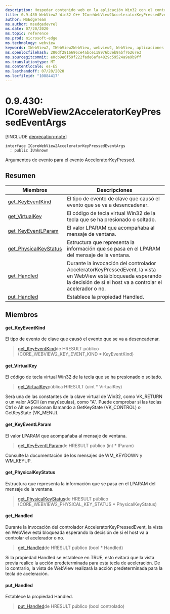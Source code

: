 ```yaml
---
description: Hospedar contenido web en la aplicación Win32 con el control Microsoft Edge WebView2
title: 0.9.430-WebView2 Win32 C++ ICoreWebView2AcceleratorKeyPressedEventArgs
author: MSEdgeTeam
ms.author: msedgedevrel
ms.date: 07/20/2020
ms.topic: reference
ms.prod: microsoft-edge
ms.technology: webview
keywords: IWebView2, IWebView2WebView, webview2, WebView, aplicaciones Win32, Win32, Edge, ICoreWebView2, ICoreWebView2Host, control de explorador, HTML Edge
ms.openlocfilehash: 280df2816696ce4abce118976b3eb9abf76267e3
ms.sourcegitcommit: e0cb9e6f59f222fade6afa4829c59524a9a9b9ff
ms.translationtype: MT
ms.contentlocale: es-ES
ms.lasthandoff: 07/20/2020
ms.locfileid: "10884417"
---
```

# 0.9.430: ICoreWebView2AcceleratorKeyPressedEventArgs 

[!INCLUDE [deprecation-note](../../includes/deprecation-note.md)]

```
interface ICoreWebView2AcceleratorKeyPressedEventArgs
  : public IUnknown
```

Argumentos de evento para el evento AcceleratorKeyPressed.

## Resumen

 Miembros                        | Descripciones
--------------------------------|---------------------------------------------
[get_KeyEventKind](#get_keyeventkind) | El tipo de evento de clave que causó el evento que se va a desencadenar.
[get_VirtualKey](#get_virtualkey) | El código de tecla virtual Win32 de la tecla que se ha presionado o soltado.
[get_KeyEventLParam](#get_keyeventlparam) | El valor LPARAM que acompañaba al mensaje de ventana.
[get_PhysicalKeyStatus](#get_physicalkeystatus) | Estructura que representa la información que se pasa en el LPARAM del mensaje de la ventana.
[get_Handled](#get_handled) | Durante la invocación del controlador AcceleratorKeyPressedEvent, la vista en WebView está bloqueada esperando la decisión de si el host va a controlar el acelerador o no.
[put_Handled](#put_handled) | Establece la propiedad Handled.

## Miembros

#### get_KeyEventKind 

El tipo de evento de clave que causó el evento que se va a desencadenar.

> [get_KeyEventKind](#get_keyeventkind)de HRESULT público (CORE_WEBVIEW2_KEY_EVENT_KIND * KeyEventKind)

#### get_VirtualKey 

El código de tecla virtual Win32 de la tecla que se ha presionado o soltado.

> [get_VirtualKey](#get_virtualkey)pública HRESULT (uint * VirtualKey)

Será una de las constantes de la clave virtual de Win32, como VK_RETURN o un valor ASCII (en mayúsculas), como "A". Puede comprobar si las teclas Ctrl o Alt se presionan llamando a GetKeyState (VK_CONTROL) o GetKeyState (VK_MENU).

#### get_KeyEventLParam 

El valor LPARAM que acompañaba al mensaje de ventana.

> [get_KeyEventLParam](#get_keyeventlparam)de HRESULT público (int * lParam)

Consulte la documentación de los mensajes de WM_KEYDOWN y WM_KEYUP.

#### get_PhysicalKeyStatus 

Estructura que representa la información que se pasa en el LPARAM del mensaje de la ventana.

> [get_PhysicalKeyStatus](#get_physicalkeystatus)de HRESULT público (CORE_WEBVIEW2_PHYSICAL_KEY_STATUS * PhysicalKeyStatus)

#### get_Handled 

Durante la invocación del controlador AcceleratorKeyPressedEvent, la vista en WebView está bloqueada esperando la decisión de si el host va a controlar el acelerador o no.

> [get_Handled](#get_handled)de HRESULT público (bool * Handled)

Si la propiedad Handled se establece en TRUE, esto evitará que la vista previa realice la acción predeterminada para esta tecla de aceleración. De lo contrario, la vista de WebView realizará la acción predeterminada para la tecla de aceleración.

#### put_Handled 

Establece la propiedad Handled.

> [put_Handled](#put_handled)de HRESULT público (bool controlado)

